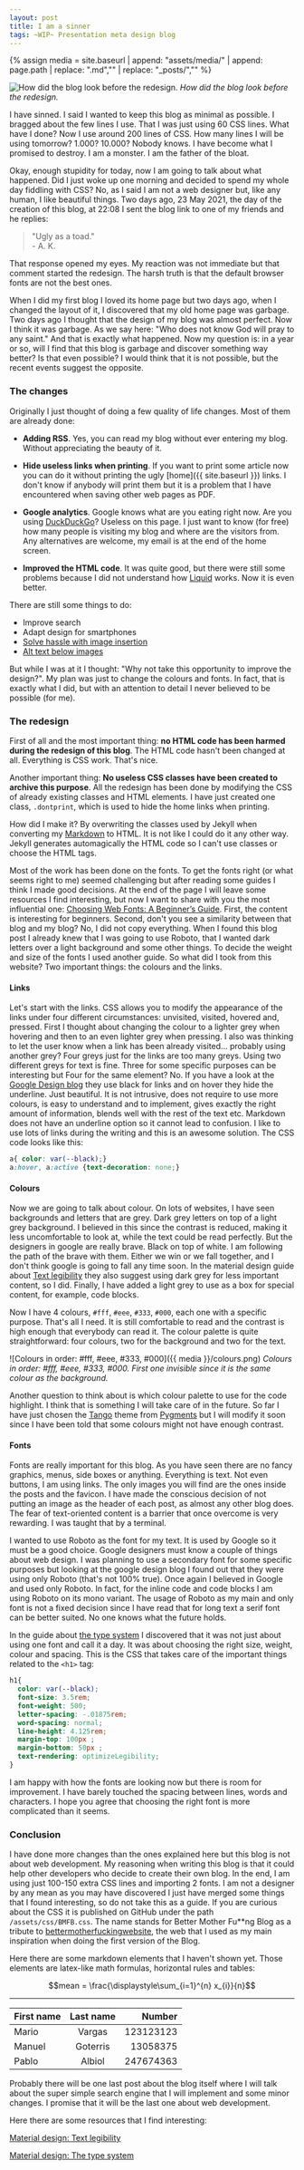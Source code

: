 ```yaml
---
layout: post
title: I am a sinner
tags: ~WIP~ Presentation meta design blog
---
```


{% assign media = site.baseurl | append: "assets/media/" | append:  page.path | replace: ".md","" | replace: "_posts/",""  %}

![How did the blog look before the redesign.]({{media}}/old_blog.png)
*How did the blog look before the redesign.*

I have sinned. I said I wanted to keep this blog as minimal as possible. I bragged about the few lines I use. That I was just using 60 CSS lines. What have I done? Now I use around 200 lines of CSS. How many lines I will be using tomorrow? 1.000? 10.000? Nobody knows. I have become what I promised to destroy. I am a monster. I am the father of the bloat.

Okay, enough stupidity for today, now I am going to talk about what happened. Did I just woke up one morning and decided to spend my whole day fiddling with CSS? No, as I said I am not a web designer but, like any human, I like beautiful things. Two days ago, 23 May 2021, the day of the creation of this blog, at 22:08 I sent the blog link to one of my friends and he replies:

> "Ugly as a toad."<br>- A. K.

That response opened my eyes. My reaction was not immediate but that comment started the redesign. The harsh truth is that the default browser fonts are not the best ones.

When I did my first blog I loved its home page but two days ago, when I changed the layout of it, I discovered that my old home page was garbage. Two days ago I thought that the design of my blog was almost perfect. Now I think it was garbage. As we say here: "Who does not know God will pray to any saint." And that is exactly what happened. Now my question is: in a year or so, will I find that this blog is garbage and discover something way better? Is that even possible? I would think that it is not possible, but the recent events suggest the opposite.

### The changes

Originally I just thought of doing a few quality of life changes. Most of them are already done:

- **Adding RSS**. Yes, you can read my blog without ever entering my blog. Without appreciating the beauty of it.

- **Hide useless links when printing**. If you want to print some article now you can do it without printing the ugly [home]({{ site.baseurl }}) links. I don't know if anybody will print them but it is a problem that I have encountered when saving other web pages as PDF.

- **Google analytics**. Google knows what are you eating right now. Are you using [DuckDuckGo](https://duckduckgo.com/)? Useless on this page. I just want to know (for free) how many people is visiting my blog and where are the visitors from. Any alternatives are welcome, my email is at the end of the home screen. 

- **Improved the HTML code**. It was quite good, but there were still some problems because I did not understand how [Liquid](https://shopify.github.io/liquid/) works. Now it is even better.

There are still some things to do:

- Improve search
- Adapt design for smartphones
- [Solve hassle with image insertion](https://stackoverflow.com/questions/67660810/is-there-a-way-in-jekyll-to-set-a-base-path-for-images)
- [Alt text below images](https://stackoverflow.com/questions/19331362/using-an-image-caption-in-markdown-jekyll)

But while I was at it I thought: "Why not take this opportunity to improve the design?". My plan was just to change the colours and fonts. In fact, that is exactly what I did, but with an attention to detail I never believed to be possible (for me).

### The redesign

First of all and the most important thing: **no HTML code has been harmed during the redesign of this blog**. The HTML code hasn't been changed at all. Everything is CSS work. That's nice.

Another important thing: **No useless CSS classes have been created to archive this purpose**. All the redesign has been done by modifying the CSS of already existing classes and HTML elements. I have just created one class, `.dontprint`, which is used to hide the home links when printing.

How did I make it? By overwriting the classes used by Jekyll when converting my [Markdown](https://en.wikipedia.org/wiki/Markdown) to HTML. It is not like I could do it any other way. Jekyll generates automagically the HTML code so I can't use classes or choose the HTML tags. 

Most of the work has been done on the fonts. To get the fonts right (or what seems right to me) seemed challenging but after reading some guides I think I made good decisions. At the end of the page I will leave some resources I find interesting, but now I want to share with you the most influential one: [Choosing Web Fonts: A Beginner’s Guide](https://design.google/library/choosing-web-fonts-beginners-guide/). First, the content is interesting for beginners. Second, don't you see a similarity between that blog and my blog? No, I did not copy everything. When I found this blog post I already knew that I was going to use Roboto, that I wanted dark letters over a light background and some other things. To decide the weight and size of the fonts I used another guide. So what did I took from this website? Two important things: the colours and the links.

#### Links

Let's start with the links. CSS allows you to modify the appearance of the links under four different circumstances: unvisited, visited, hovered and, pressed. First I thought about changing the colour to a lighter grey when hovering and then to an even lighter grey when pressing. I also was thinking to let the user know when a link has been already visited... probably using another grey? Four greys just for the links are too many greys. Using two different greys for text is fine. Three for some specific purposes can be interesting but Four for the same element? No. If you have a look at the [Google Design blog](https://design.google/library/racial-equity-everyday-products/) they use black for links and on hover they hide the underline. Just beautiful. It is not intrusive, does not require to use more colours, is easy to understand and to implement, gives exactly the right amount of information, blends well with the rest of the text etc. Markdown does not have an underline option so it cannot lead to confusion. I like to use lots of links during the writing and this is an awesome solution. The CSS code looks like this:

```css
a{ color: var(--black);}
a:hover, a:active {text-decoration: none;}
```

#### Colours

Now we are going to talk about colour. On lots of websites, I have seen backgrounds and letters that are grey. Dark grey letters on top of a light grey background. I believed in this since the contrast is reduced, making it less uncomfortable to look at, while the text could be read perfectly. But the designers in google are really brave. Black on top of white. I am following the path of the brave with them. Either we win or we fall together, and I don't think google is going to fall any time soon. In the material design guide about [Text legibility](https://material.io/design/color/text-legibility.html#legibility-standards) they also suggest using dark grey for less important content, so I did. Finally, I have added a light grey to use as a box for special content, for example, code blocks.

 Now I have 4 colours, `#fff`, `#eee`, `#333`, `#000`, each one with a specific purpose. That's all I need. It is still comfortable to read and the contrast is high enough that everybody can read it. The colour palette is quite straightforward: four colours, two for the background and two for the text.

![Colours in order: #fff, #eee, #333, #000]({{ media }}/colours.png)
*Colours in order: #fff, #eee, #333, #000. First one invisible since it is the same colour as the background.*

Another question to think about is which colour palette to use for the code highlight. I think that is something I will take care of in the future. So far I have just chosen the [Tango](http://jwarby.github.io/jekyll-pygments-themes/languages/python.html) theme from [Pygments](https://pygments.org/) but I will modify it soon since I have been told that some colours might not have enough contrast.

#### Fonts

Fonts are really important for this blog. As you have seen there are no fancy graphics, menus, side boxes or anything. Everything is text. Not even buttons, I am using links. The only images you will find are the ones inside the posts and the favicon. I have made the conscious decision of not putting an image as the header of each post, as almost any other blog does. The fear of text-oriented content is a barrier that once overcome is very rewarding. I was taught that by a terminal.

I wanted to use Roboto as the font for my text. It is used by Google so it must be a good choice. Google designers must know a couple of things about web design. I was planning to use a secondary font for some specific purposes but looking at the google design blog I found out that they were using only Roboto (that's not 100% true). Once again I believed in Google and used only Roboto. In fact, for the inline code and code blocks I am using Roboto on its mono variant. The usage of Roboto as my main and only font is not a fixed decision since I have read that for long text a serif font can be better suited. No one knows what the future holds.

In the guide about [the type system](https://material.io/design/typography/the-type-system.html#applying-the-type-scale) I discovered that it was not just about using one font and call it a day. It was about choosing the right size, weight, colour and spacing. This is the CSS that takes care of the important things related to the `<h1>` tag:

```css
h1{
  color: var(--black);
  font-size: 3.5rem;
  font-weight: 500;
  letter-spacing: -.01875rem;
  word-spacing: normal;
  line-height: 4.125rem;
  margin-top: 100px ;  
  margin-bottom: 50px ;  
  text-rendering: optimizeLegibility;
}
```

I am happy with how the fonts are looking now but there is room for improvement. I have barely touched the spacing between lines, words and characters. I hope you agree that choosing the right font is more complicated than it seems.

### Conclusion

I have done more changes than the ones explained here but this blog is not about web development. My reasoning when writing this blog is that it could help other developers who decide to create their own blog. In the end, I am using just 100-150 extra CSS lines and importing 2 fonts. I am not a designer by any mean as you may have discovered I just have merged some things that I found interesting, so do not take this as a guide. If you are curious about the CSS it is published on GitHub under the path `/assets/css/BMFB.css`. The name stands for Better Mother Fu**ng Blog as a tribute to [bettermotherfuckingwebsite](http://bettermotherfuckingwebsite.com/), the web that I used as my main inspiration when doing the first version of the Blog.

Here there are some markdown elements that I haven't shown yet. Those elements are latex-like math formulas, horizontal rules and tables:

$$mean = \frac{\displaystyle\sum_{i=1}^{n} x_{i}}{n}$$

---

| First name      |Last name| Number|
| :------------- | :----------: | -----------: |
|  Mario | Vargas   | 123123123    |
| Manuel   | Goterris | 13058375 |
| Pablo   | Albiol | 247674363 |

Probably there will be one last post about the blog itself where I will talk about the super simple search engine that I will implement and some minor changes. I promise that it will be the last one about web development.

Here there are some resources that I find interesting:


[Material design: Text legibility](https://material.io/design/color/text-legibility.html#legibility-standards)

[Material design: The type system](https://material.io/design/typography/the-type-system.html#applying-the-type-scale)

